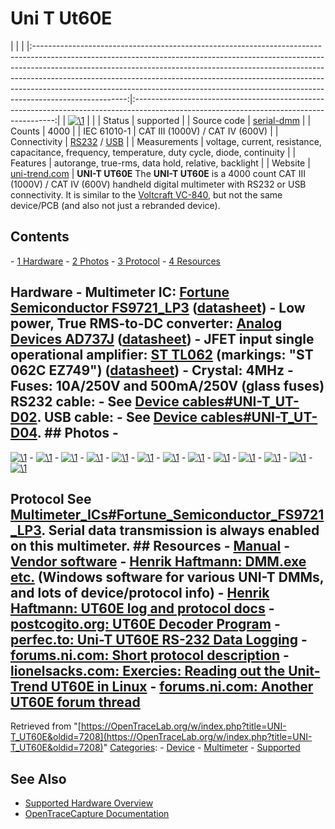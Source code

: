 # Uni T Ut60E

| | | |:-----------------------------------------------------------------------------------------------------------------------------------------------------------------------------------------------------------------------------------------------------------------------------------------------------------------------------------------------------------------------------------------------------------------------------:|:----------------------------------------------------------------------------------------------------------------------------------------:| | [![\1](../../assets/hardware/general/\2)](./File:Ut60e_-_front_-_alpha.png.html) | | | Status | supported | | Source code | [serial-dmm](http://github.com/OpenTraceLab/?p=OpenTraceCapture.git;a=tree;f=src/hardware/serial-dmm) | | Counts | 4000 | | IEC 61010-1 | CAT III (1000V) / CAT IV (600V) | | Connectivity | [RS232](Device_cables.html#UNI-T_UT-D02 "Device cables") / [USB](Device_cables.html#UNI-T_UT-D04 "Device cables") | | Measurements | voltage, current, resistance, capacitance, frequency, temperature, duty cycle, diode, continuity | | Features | autorange, true-rms, data hold, relative, backlight | | Website | [uni-trend.com](http://www.uni-trend.com/UT60e.html) | **UNI-T UT60E** The **UNI-T UT60E** is a 4000 count CAT III (1000V) / CAT IV (600V) handheld digital multimeter with RS232 or USB connectivity. It is similar to the [Voltcraft VC-840](Voltcraft_VC-840.html "Voltcraft VC-840"), but not the same device/PCB (and also not just a rebranded device). 
## Contents 
\- [1 Hardware](UNI-T_UT60E.html#Hardware) \- [2 Photos](UNI-T_UT60E.html#Photos) \- [3 Protocol](UNI-T_UT60E.html#Protocol) \- [4 Resources](UNI-T_UT60E.html#Resources) 
## Hardware \- **Multimeter IC**: [Fortune Semiconductor FS9721_LP3](Multimeter_ICs.html#Fortune_Semiconductor_FS9721_LP3 "Multimeter ICs") ([datasheet](http://www.ic-fortune.com/upload/Download/FS9721_LP3-DS-20_EN.pdf)) \- **Low power, True RMS-to-DC converter**: [Analog Devices AD737J](http://www.analog.com/en/special-linear-functions/rms-to-dc-converters/ad737/products/product.html) ([datasheet](http://www.analog.com/static/imported-files/data_sheets/AD737.pdf)) \- **JFET input single operational amplifier**: [ST TL062](http://www.st.com/web/catalog/sense_power/FM123/SC61/SS1378/PF65352) (markings: "ST 062C EZ749") ([datasheet‎](http://www.st.com/st-web-ui/static/active/en/resource/technical/document/datasheet/CD00000486.pdf)) \- **Crystal**: 4MHz \- **Fuses**: 10A/250V and 500mA/250V (glass fuses) **RS232 cable:** \- See [Device cables#UNI-T_UT-D02](Device_cables.html#UNI-T_UT-D02 "Device cables"). **USB cable:** \- See [Device cables#UNI-T_UT-D04](Device_cables.html#UNI-T_UT-D04 "Device cables"). ## Photos \- 
[![\1](../../assets/hardware/general/\2)](./File:Ut60e_-_perspect.JPG.html)
\- 
[![\1](../../assets/hardware/general/\2)](./File:Ut60e_-_front.JPG.html)
\- 
[![\1](../../assets/hardware/general/\2)](./File:Ut60e_-_back.JPG.html)
\- 
[![\1](../../assets/hardware/general/\2)](./File:Ut60e_-_front_in.JPG.html)
\- 
[![\1](../../assets/hardware/general/\2)](./File:Ut60e_-_back_in.JPG.html)
\- 
[![\1](../../assets/hardware/general/\2)](./File:Ut60e_-_lcd.JPG.html)
\- 
[![\1](../../assets/hardware/general/\2)](./File:Ut60e_-_ir.JPG.html)
\- 
[![\1](../../assets/hardware/general/\2)](./File:Ut60e_-_pcb_back_shield.JPG.html)
\- 
[![\1](../../assets/hardware/general/\2)](./File:Ut60e_-_pcb_back.JPG.html)
\- 
[![\1](../../assets/hardware/general/\2)](./File:Ut60e_-_pcb_front.JPG.html)
\- 
[![\1](../../assets/hardware/general/\2)](./File:Ut60e_-_u1_FS9721_LP3.JPG.html)
\- 
[![\1](../../assets/hardware/general/\2)](./File:Ut60e_-_u3_062c.JPG.html)
\- 
[![\1](../../assets/hardware/general/\2)](./File:Ut60e_-_u4_AD737J.JPG.html)
## Protocol See [Multimeter_ICs#Fortune_Semiconductor_FS9721_LP3](Multimeter_ICs.html#Fortune_Semiconductor_FS9721_LP3 "Multimeter ICs"). Serial data transmission is always enabled on this multimeter. ## Resources \- [Manual](http://www.uni-trend.com/manual2/UT60BCE%20Eng%20Manual.pdf) \- [Vendor software](http://www.uni-trend.com/manual2/UT60E%20_setup.exe) \- [Henrik Haftmann: DMM.exe etc.](http://www-user.tu-chemnitz.de/~heha/hs_freeware/UNI-T/) (Windows software for various UNI-T DMMs, and lots of device/protocol info) \- [Henrik Haftmann: UT60E log and protocol docs](http://www-user.tu-chemnitz.de/~heha/hs_freeware/UNI-T/UT60E.LOG) \- [postcogito.org: UT60E Decoder Program](http://www.postcogito.org/Kiko/UtSixtyEDecoder.html) \- [perfec.to: Uni-T UT60E RS-232 Data Logging](http://perfec.to/ut60e/) \- [forums.ni.com: Short protocol description](http://forums.ni.com/attachments/ni/170/102458/1/protocolo%20UT60E.pdf) \- [lionelsacks.com: Exercies: Reading out the Unit-Trend UT60E in Linux](http://blog.lionelsacks.com/2007/06/exercies-reading-out-unit-trend-ut60e.html) \- [forums.ni.com: Another UT60E forum thread](http://forums.ni.com/t5/LabVIEW/ut60e/m-p/173300)
Retrieved from "[https://OpenTraceLab.org/w/index.php?title=UNI-T_UT60E&oldid=7208](https://OpenTraceLab.org/w/index.php?title=UNI-T_UT60E&oldid=7208)" 
[Categories](specialcategories-specialcategories.md): \- [Device](./Category:Device.html "Category:Device") \- [Multimeter](./Category:Multimeter.html "Category:Multimeter") \- [Supported](./Category:Supported.html "Category:Supported")

## See Also
- [Supported Hardware Overview](../supported-hardware.md)
- [OpenTraceCapture Documentation](../../opentracecapture/overview.md)
